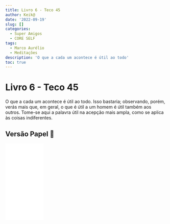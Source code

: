 ```yaml
---
title: Livro 6 - Teco 45
author: Keik@
date: '2022-09-19'
slug: []
categories:
  - Super Amigos
  - CORE SELF
tags:
  - Marco Aurélio
  - Meditações
description: 'O que a cada um acontece é útil ao todo'
toc: true
---
```


# Livro 6 - Teco 45

O que a cada um acontece é útil ao todo. Isso bastaria; observando, porém, verás mais que, em geral, o que é útil a um homem é útil também aos outros. Tome-se aqui a palavra útil na acepção mais ampla, como se aplica às coisas indiferentes.

## Versão Papel :book:
<iframe style="width:120px;height:240px;" marginwidth="0" marginheight="0" scrolling="no" frameborder="0" src="//ws-na.amazon-adsystem.com/widgets/q?ServiceVersion=20070822&OneJS=1&Operation=GetAdHtml&MarketPlace=BR&source=ss&ref=as_ss_li_til&ad_type=product_link&tracking_id=mundodekeika-20&language=pt_BR&marketplace=amazon&region=BR&placement=B092FVY4BB&asins=B092FVY4BB&linkId=37c5ec14221f61f811029aa88b520891&show_border=true&link_opens_in_new_window=true"></iframe>